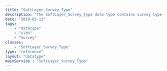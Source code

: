 ```yaml
---
title: "SoftLayer_Survey_Type"
description: "The SoftLayer_Survey_Type data type contains survey type information. "
date: "2018-02-12"
tags:
    - "datatype"
    - "sldn"
    - "Survey"
classes:
    - "SoftLayer_Survey_Type"
type: "reference"
layout: "datatype"
mainService : "SoftLayer_Survey_Type"
---
```

